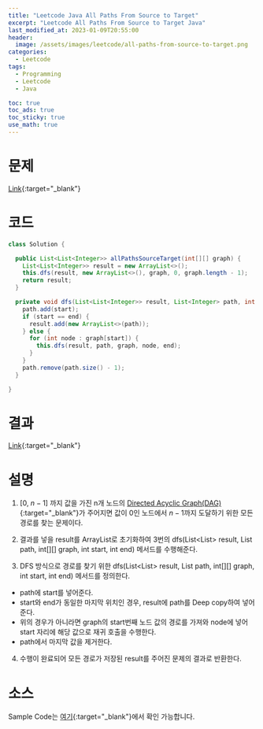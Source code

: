 ```yaml
---
title: "Leetcode Java All Paths From Source to Target"
excerpt: "Leetcode All Paths From Source to Target Java"
last_modified_at: 2023-01-09T20:55:00
header:
  image: /assets/images/leetcode/all-paths-from-source-to-target.png
categories:
  - Leetcode
tags:
  - Programming
  - Leetcode
  - Java

toc: true
toc_ads: true
toc_sticky: true
use_math: true
---
```

# 문제
[Link](https://leetcode.com/problems/all-paths-from-source-to-target){:target="_blank"}

# 코드
```java
class Solution {

  public List<List<Integer>> allPathsSourceTarget(int[][] graph) {
    List<List<Integer>> result = new ArrayList<>();
    this.dfs(result, new ArrayList<>(), graph, 0, graph.length - 1);
    return result;
  }

  private void dfs(List<List<Integer>> result, List<Integer> path, int[][] graph, int start, int end) {
    path.add(start);
    if (start == end) {
      result.add(new ArrayList<>(path));
    } else {
      for (int node : graph[start]) {
        this.dfs(result, path, graph, node, end);
      }
    }
    path.remove(path.size() - 1);
  }

}
```

# 결과
[Link](https://leetcode.com/problems/all-paths-from-source-to-target/submissions/874705005/){:target="_blank"}

# 설명
1. [0, $n - 1$] 까지 값을 가진 n개 노드의 [Directed Acyclic Graph(DAG)](https://en.wikipedia.org/wiki/Directed_acyclic_graph){:target="_blank"}가 주어지면 값이 0인 노드에서 $n - 1$까지 도달하기 위한 모든 경로를 찾는 문제이다.

2. 결과를 넣을 result를 ArrayList로 초기화하여 3번의 dfs(List<List<Integer>> result, List<Integer> path, int[][] graph, int start, int end) 메서드를 수행해준다.

3. DFS 방식으로 경로를 찾기 위한 dfs(List<List<Integer>> result, List<Integer> path, int[][] graph, int start, int end) 메서드를 정의한다.
- path에 start를 넣어준다.
- start와 end가 동일한 마지막 위치인 경우, result에 path를 Deep copy하여 넣어준다.
- 위의 경우가 아니라면 graph의 start번째 노드 값의 경로를 가져와 node에 넣어 start 자리에 해당 값으로 재귀 호출을 수행한다.
- path에서 마지막 값을 제거한다.

4. 수행이 완료되어 모든 경로가 저장된 result를 주어진 문제의 결과로 반환한다.

# 소스
Sample Code는 [여기](https://github.com/GracefulSoul/leetcode/blob/master/src/main/java/gracefulsoul/problems/AllPathsFromSourceToTarget.java){:target="_blank"}에서 확인 가능합니다.